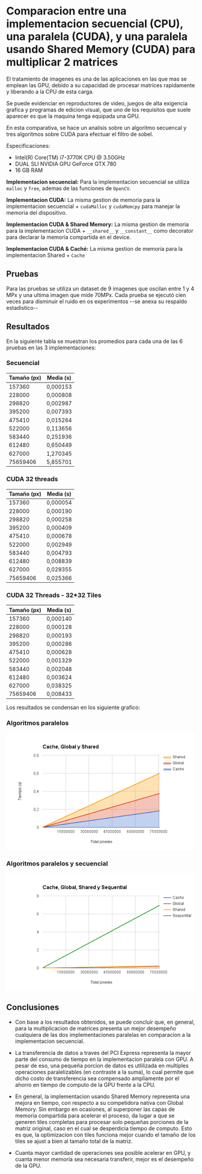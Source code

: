 # Comparacion entre una implementacion secuencial (CPU), una paralela (CUDA), y una paralela usando Shared Memory (CUDA) para multiplicar 2 matrices

El tratamiento de imagenes es una de las aplicaciones en las que mas se emplean las GPU, debido a su capacidad de procesar matrices rapidamente y liberando a la CPU de esta carga.

Se puede evidenciar en reproductores de video, juegos de alta exigencia grafica y programas de edicion visual, que uno de los requisitos que suele aparecer es que la maquina tenga equipada una GPU.

En esta comparativa, se hace un analisis sobre un algoritmo secuencal y tres algoritmos sobre CUDA para efectuar el filtro de sobel.

Especificaciones:

- Intel(R) Core(TM) i7-3770K CPU @ 3.50GHz
- DUAL SLI NVIDIA GPU GeForce GTX 780
- 16 GB RAM

**Implementacion secuencial:** Para la implementacion secuencial se utiliza `malloc` y `free`, ademas de las funciones de `OpenCV`.

**Implementacion CUDA:** La misma gestion de memoria para la implementacion secuencial + `cudaMalloc` y `cudaMemcpy` para manejar la memoria del dispositivo.

**Implementacion CUDA & Shared Memory:** La misma gestion de memoria para la implementacion CUDA + `__shared__` y `__constant__` como decorator para declarar la memoria compartida en el device.

**Implementacion CUDA & Caché:** La misma gestion de memoria para la implementacion Shared + `Cache`

## Pruebas

Para las pruebas se utiliza un dataset de 9 imagenes que oscilan entre 1 y 4 MPx y una ultima imagen que mide 70MPx. Cada prueba se ejecutó cien veces para disminuir el ruido en os experimentos --se anexa su respaldo estadistico--


## Resultados

En la siguiente tabla se muestran los promedios para cada una de las 6 pruebas en las 3 implementaciones:

### Secuencial
| Tamaño (px)   | Media (s)  |
| ------------- | ---------- |
| 157360        | 0,000153   |
| 228000        | 0,000808   |
| 298820        | 0,002987   |
| 395200        | 0,007393   |
| 475410        | 0,015264   |
| 522000        | 0,113656   |
| 583440        | 0,251936   |
| 612480        | 0,650449   |
| 627000        | 1,270345   |
| 75659406      | 5,855701   |


### CUDA 32 threads
| Tamaño (px)   | Media (s)  |
| ------------- | ---------- |
| 157360        | 0,000054   |
| 228000        | 0,000190   |
| 298820        | 0,000258   |
| 395200        | 0,000409   |
| 475410        | 0,000678   |
| 522000        | 0,002949   |
| 583440        | 0,004793   |
| 612480        | 0,008839   |
| 627000        | 0,029355   |
| 75659406      | 0,025366   |


### CUDA 32 Threads - 32*32 Tiles
| Tamaño (px)   | Media (s)  |
| ------------- | ---------- |
| 157360        | 0,000140   |
| 228000        | 0,000128   |
| 298820        | 0,000193   |
| 395200        | 0,000286   |
| 475410        | 0,000628   |
| 522000        | 0,001329   |
| 583440        | 0,002048   |
| 612480        | 0,003624   |
| 627000        | 0,038325   |
| 75659406      | 0,008433   |

Los resultados se condensan en los siguiente grafico:

### Algoritmos paralelos
![alt tag](graph.png)

### Algoritmos paralelos y secuencial
![alt tag](graph2.png)

## Conclusiones

- Con base a los resultados obtenidos, se puede concluir que, en general, para la multiplicacion de matrices presenta un mejor desempeño cualquiera de las dos implementaciones paralelas en comparacion a la implementacion secuencial.

- La transferencia de datos a traves del PCI Express representa la mayor parte del consumo de tiempo en la implementacion paralela con GPU. A pesar de eso, una pequeña porcion de datos es utlilizada en multiples operaciones paralelizables (en contraste a la suma), lo cual permite que dicho costo de transferencia sea compensado ampliamente por el ahorro en tiempo de computo de la GPU frente a la CPU.

- En general, la implementacion usando Shared Memory representa una mejora en tiempo, con respecto a su competidora nativa con Global Memory. Sin embargo en ocasiones, al superponer las capas de memoria compartida para acelerar el proceso, da lugar a que se generen tiles completas para procesar solo pequeñas porciones de la matriz original, caso en el cual se desperdicia tiempo de computo. Esto es que, la optimizacion con tiles funciona mejor cuando el tamaño de los tiles se ajust a bien al tamaño total de la matriz.

- Cuanta mayor cantidad de operaciones sea posible acelerar en GPU, y cuanta menor memoria sea necesaria transferir, mejor es el desempeño de la GPU.

